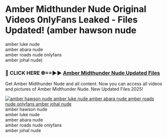 # Amber Midthunder Nude Original Videos 0nlyFans Leaked - Files Updated! (amber hawson nude<br>
amber luke nude<br>
amber abara nude<br>
amber roads nude onlyfans<br>
amber johal nude)

<h3>🔴 CLICK HERE 🌐==►► <a href="https://tinyurl.com/2p9ay9w9" rel="nofollow">Amber Midthunder Nude Updated Files</a></h3>

Get Amber Midthunder Nude and all content. Now you can access all videos and pictures of Amber Midthunder Nude. New Updated Files 2025!

[![amber hawson nude<br>
amber luke nude<br>
amber abara nude<br>
amber roads nude onlyfans<br>
amber johal nude](https://i.imgur.com/KQgVmj3.gif)](https://tinyurl.com/2p9ay9w9)
amber hawson nude<br>
amber luke nude<br>
amber abara nude<br>
amber roads nude onlyfans<br>
amber johal nude